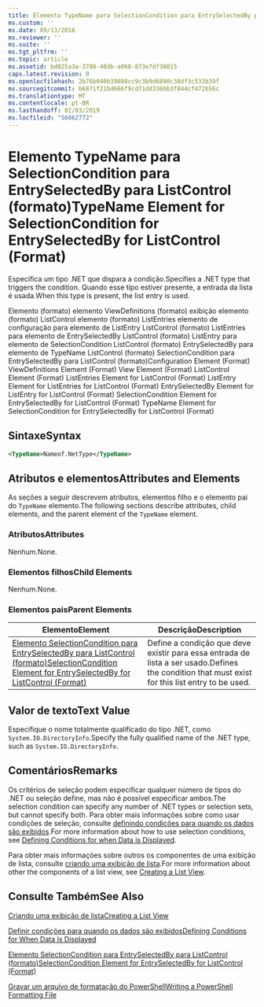 ```yaml
---
title: Elemento TypeName para SelectionCondition para EntrySelectedBy para ListControl (formato) | Microsoft Docs
ms.custom: ''
ms.date: 09/13/2016
ms.reviewer: ''
ms.suite: ''
ms.tgt_pltfrm: ''
ms.topic: article
ms.assetid: bd025a3a-3780-40db-a068-873e7df38015
caps.latest.revision: 9
ms.openlocfilehash: 2b76b040b39088cc9c3b9d6890c38df3c533b39f
ms.sourcegitcommit: b6871f21bd666f9cd71dd336bb3f844cf472b56c
ms.translationtype: MT
ms.contentlocale: pt-BR
ms.lasthandoff: 02/03/2019
ms.locfileid: "56862772"
---
```

# <a name="typename-element-for-selectioncondition-for-entryselectedby-for-listcontrol-format"></a><span data-ttu-id="ef90d-102">Elemento TypeName para SelectionCondition para EntrySelectedBy para ListControl (formato)</span><span class="sxs-lookup"><span data-stu-id="ef90d-102">TypeName Element for SelectionCondition for EntrySelectedBy for ListControl (Format)</span></span>

<span data-ttu-id="ef90d-103">Especifica um tipo .NET que dispara a condição.</span><span class="sxs-lookup"><span data-stu-id="ef90d-103">Specifies a .NET type that triggers the condition.</span></span> <span data-ttu-id="ef90d-104">Quando esse tipo estiver presente, a entrada da lista é usada.</span><span class="sxs-lookup"><span data-stu-id="ef90d-104">When this type is present, the list entry is used.</span></span>

<span data-ttu-id="ef90d-105">Elemento (formato) elemento ViewDefinitions (formato) exibição elemento (formato) ListControl elemento (formato) ListEntries elemento de configuração para elemento de ListEntry ListControl (formato) ListEntries para elemento de EntrySelectedBy ListControl (formato) ListEntry para elemento de SelectionCondition ListControl (formato) EntrySelectedBy para elemento de TypeName ListControl (formato) SelectionCondition para EntrySelectedBy para ListControl (formato)</span><span class="sxs-lookup"><span data-stu-id="ef90d-105">Configuration Element (Format) ViewDefinitions Element (Format) View Element (Format) ListControl Element (Format) ListEntries Element for ListControl (Format) ListEntry Element for ListEntries for ListControl (Format) EntrySelectedBy Element for ListEntry for ListControl (Format) SelectionCondition Element for EntrySelectedBy for ListControl (Format) TypeName Element for SelectionCondition for EntrySelectedBy for ListControl (Format)</span></span>

## <a name="syntax"></a><span data-ttu-id="ef90d-106">Sintaxe</span><span class="sxs-lookup"><span data-stu-id="ef90d-106">Syntax</span></span>

```xml
<TypeName>Nameof.NetType</TypeName>
```

## <a name="attributes-and-elements"></a><span data-ttu-id="ef90d-107">Atributos e elementos</span><span class="sxs-lookup"><span data-stu-id="ef90d-107">Attributes and Elements</span></span>

<span data-ttu-id="ef90d-108">As seções a seguir descrevem atributos, elementos filho e o elemento pai do `TypeName` elemento.</span><span class="sxs-lookup"><span data-stu-id="ef90d-108">The following sections describe attributes, child elements, and the parent element of the `TypeName` element.</span></span>

### <a name="attributes"></a><span data-ttu-id="ef90d-109">Atributos</span><span class="sxs-lookup"><span data-stu-id="ef90d-109">Attributes</span></span>

<span data-ttu-id="ef90d-110">Nenhum.</span><span class="sxs-lookup"><span data-stu-id="ef90d-110">None.</span></span>

### <a name="child-elements"></a><span data-ttu-id="ef90d-111">Elementos filhos</span><span class="sxs-lookup"><span data-stu-id="ef90d-111">Child Elements</span></span>

<span data-ttu-id="ef90d-112">Nenhum.</span><span class="sxs-lookup"><span data-stu-id="ef90d-112">None.</span></span>

### <a name="parent-elements"></a><span data-ttu-id="ef90d-113">Elementos pais</span><span class="sxs-lookup"><span data-stu-id="ef90d-113">Parent Elements</span></span>

|<span data-ttu-id="ef90d-114">Elemento</span><span class="sxs-lookup"><span data-stu-id="ef90d-114">Element</span></span>|<span data-ttu-id="ef90d-115">Descrição</span><span class="sxs-lookup"><span data-stu-id="ef90d-115">Description</span></span>|
|-------------|-----------------|
|[<span data-ttu-id="ef90d-116">Elemento SelectionCondition para EntrySelectedBy para ListControl (formato)</span><span class="sxs-lookup"><span data-stu-id="ef90d-116">SelectionCondition Element for EntrySelectedBy for ListControl (Format)</span></span>](./selectioncondition-element-for-entryselectedby-for-listcontrol-format.md)|<span data-ttu-id="ef90d-117">Define a condição que deve existir para essa entrada de lista a ser usado.</span><span class="sxs-lookup"><span data-stu-id="ef90d-117">Defines the condition that must exist for this list entry to be used.</span></span>|

## <a name="text-value"></a><span data-ttu-id="ef90d-118">Valor de texto</span><span class="sxs-lookup"><span data-stu-id="ef90d-118">Text Value</span></span>

<span data-ttu-id="ef90d-119">Especifique o nome totalmente qualificado do tipo .NET, como `System.IO.DirectoryInfo`.</span><span class="sxs-lookup"><span data-stu-id="ef90d-119">Specify the fully qualified name of the .NET type, such as `System.IO.DirectoryInfo`.</span></span>

## <a name="remarks"></a><span data-ttu-id="ef90d-120">Comentários</span><span class="sxs-lookup"><span data-stu-id="ef90d-120">Remarks</span></span>

<span data-ttu-id="ef90d-121">Os critérios de seleção podem especificar qualquer número de tipos do .NET ou seleção define, mas não é possível especificar ambos.</span><span class="sxs-lookup"><span data-stu-id="ef90d-121">The selection condition can specify any number of .NET types or selection sets, but cannot specify both.</span></span> <span data-ttu-id="ef90d-122">Para obter mais informações sobre como usar condições de seleção, consulte [definindo condições para quando os dados são exibidos](./defining-conditions-for-displaying-data.md).</span><span class="sxs-lookup"><span data-stu-id="ef90d-122">For more information about how to use selection conditions, see [Defining Conditions for when Data is Displayed](./defining-conditions-for-displaying-data.md).</span></span>

<span data-ttu-id="ef90d-123">Para obter mais informações sobre outros os componentes de uma exibição de lista, consulte [criando uma exibição de lista](./creating-a-list-view.md).</span><span class="sxs-lookup"><span data-stu-id="ef90d-123">For more information about other the components of a list view, see [Creating a List View](./creating-a-list-view.md).</span></span>

## <a name="see-also"></a><span data-ttu-id="ef90d-124">Consulte Também</span><span class="sxs-lookup"><span data-stu-id="ef90d-124">See Also</span></span>

[<span data-ttu-id="ef90d-125">Criando uma exibição de lista</span><span class="sxs-lookup"><span data-stu-id="ef90d-125">Creating a List View</span></span>](./creating-a-list-view.md)

[<span data-ttu-id="ef90d-126">Definir condições para quando os dados são exibidos</span><span class="sxs-lookup"><span data-stu-id="ef90d-126">Defining Conditions for When Data Is Displayed</span></span>](./defining-conditions-for-displaying-data.md)

[<span data-ttu-id="ef90d-127">Elemento SelectionCondition para EntrySelectedBy para ListControl (formato)</span><span class="sxs-lookup"><span data-stu-id="ef90d-127">SelectionCondition Element for EntrySelectedBy for ListControl (Format)</span></span>](./selectioncondition-element-for-entryselectedby-for-listcontrol-format.md)

[<span data-ttu-id="ef90d-128">Gravar um arquivo de formatação do PowerShell</span><span class="sxs-lookup"><span data-stu-id="ef90d-128">Writing a PowerShell Formatting File</span></span>](./writing-a-powershell-formatting-file.md)
